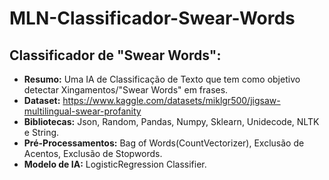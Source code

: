 # MLN-Classificador-Swear-Words

## Classificador de "Swear Words":
- **Resumo:** Uma IA de Classificação de Texto que tem como objetivo detectar Xingamentos/"Swear Words" em frases.
- **Dataset:** https://www.kaggle.com/datasets/miklgr500/jigsaw-multilingual-swear-profanity
- **Bibliotecas:** Json, Random, Pandas, Numpy, Sklearn, Unidecode, NLTK e String.
- **Pré-Processamentos:** Bag of Words(CountVectorizer), Exclusão de Acentos, Exclusão de Stopwords.
- **Modelo de IA:** LogisticRegression Classifier.

